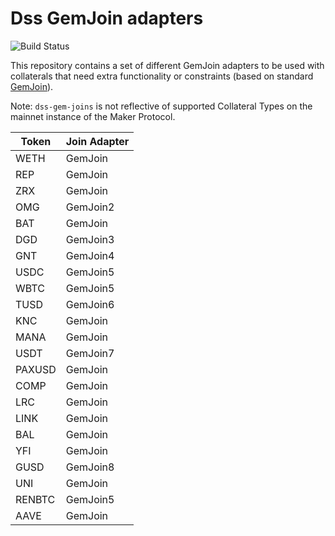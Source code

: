 # Dss GemJoin adapters
![Build Status](https://github.com/makerdao/dss-gem-joins/actions/workflows/.github/workflows/tests.yaml/badge.svg?branch=v1.2)

This repository contains a set of different GemJoin adapters to be used with collaterals that need extra functionality or constraints (based on standard [GemJoin](https://github.com/makerdao/dss/blob/master/src/join.sol)).

Note: `dss-gem-joins` is not reflective of supported Collateral Types on the mainnet instance of the Maker Protocol.

| Token | Join Adapter |
|---------|------|
|WETH|GemJoin|
|REP|GemJoin|
|ZRX|GemJoin|
|OMG|GemJoin2|
|BAT|GemJoin|
|DGD|GemJoin3|
|GNT|GemJoin4|
|USDC|GemJoin5|
|WBTC|GemJoin5|
|TUSD|GemJoin6|
|KNC|GemJoin|
|MANA|GemJoin|
|USDT|GemJoin7|
|PAXUSD|GemJoin|
|COMP|GemJoin|
|LRC|GemJoin|
|LINK|GemJoin|
|BAL|GemJoin|
|YFI|GemJoin|
|GUSD|GemJoin8|
|UNI|GemJoin|
|RENBTC|GemJoin5|
|AAVE|GemJoin|
